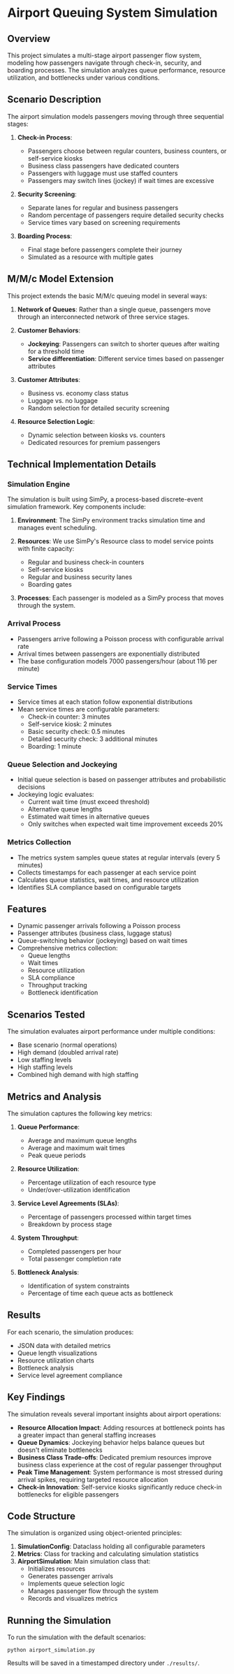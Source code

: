 # Airport Queuing System Simulation

## Overview
This project simulates a multi-stage airport passenger flow system, modeling how passengers navigate through check-in, security, and boarding processes. The simulation analyzes queue performance, resource utilization, and bottlenecks under various conditions.

## Scenario Description
The airport simulation models passengers moving through three sequential stages:

1. **Check-in Process**:
   - Passengers choose between regular counters, business counters, or self-service kiosks
   - Business class passengers have dedicated counters
   - Passengers with luggage must use staffed counters
   - Passengers may switch lines (jockey) if wait times are excessive

2. **Security Screening**:
   - Separate lanes for regular and business passengers
   - Random percentage of passengers require detailed security checks
   - Service times vary based on screening requirements

3. **Boarding Process**:
   - Final stage before passengers complete their journey
   - Simulated as a resource with multiple gates

## M/M/c Model Extension
This project extends the basic M/M/c queuing model in several ways:

1. **Network of Queues**: Rather than a single queue, passengers move through an interconnected network of three service stages.

2. **Customer Behaviors**:
   - **Jockeying**: Passengers can switch to shorter queues after waiting for a threshold time
   - **Service differentiation**: Different service times based on passenger attributes
   
3. **Customer Attributes**:
   - Business vs. economy class status
   - Luggage vs. no luggage
   - Random selection for detailed security screening

4. **Resource Selection Logic**:
   - Dynamic selection between kiosks vs. counters
   - Dedicated resources for premium passengers

## Technical Implementation Details

### Simulation Engine
The simulation is built using SimPy, a process-based discrete-event simulation framework. Key components include:

1. **Environment**: The SimPy environment tracks simulation time and manages event scheduling.

2. **Resources**: We use SimPy's Resource class to model service points with finite capacity:
   - Regular and business check-in counters
   - Self-service kiosks
   - Regular and business security lanes
   - Boarding gates

3. **Processes**: Each passenger is modeled as a SimPy process that moves through the system.

### Arrival Process
- Passengers arrive following a Poisson process with configurable arrival rate
- Arrival times between passengers are exponentially distributed
- The base configuration models 7000 passengers/hour (about 116 per minute)

### Service Times
- Service times at each station follow exponential distributions
- Mean service times are configurable parameters:
  - Check-in counter: 3 minutes
  - Self-service kiosk: 2 minutes
  - Basic security check: 0.5 minutes
  - Detailed security check: 3 additional minutes
  - Boarding: 1 minute

### Queue Selection and Jockeying
- Initial queue selection is based on passenger attributes and probabilistic decisions
- Jockeying logic evaluates:
  - Current wait time (must exceed threshold)
  - Alternative queue lengths
  - Estimated wait times in alternative queues
  - Only switches when expected wait time improvement exceeds 20%

### Metrics Collection
- The metrics system samples queue states at regular intervals (every 5 minutes)
- Collects timestamps for each passenger at each service point
- Calculates queue statistics, wait times, and resource utilization
- Identifies SLA compliance based on configurable targets

## Features
- Dynamic passenger arrivals following a Poisson process
- Passenger attributes (business class, luggage status)
- Queue-switching behavior (jockeying) based on wait times
- Comprehensive metrics collection:
  - Queue lengths
  - Wait times
  - Resource utilization
  - SLA compliance
  - Throughput tracking
  - Bottleneck identification

## Scenarios Tested
The simulation evaluates airport performance under multiple conditions:
- Base scenario (normal operations)
- High demand (doubled arrival rate)
- Low staffing levels
- High staffing levels
- Combined high demand with high staffing

## Metrics and Analysis
The simulation captures the following key metrics:

1. **Queue Performance**:
   - Average and maximum queue lengths
   - Average and maximum wait times
   - Peak queue periods

2. **Resource Utilization**:
   - Percentage utilization of each resource type
   - Under/over-utilization identification

3. **Service Level Agreements (SLAs)**:
   - Percentage of passengers processed within target times
   - Breakdown by process stage

4. **System Throughput**:
   - Completed passengers per hour
   - Total passenger completion rate
   
5. **Bottleneck Analysis**:
   - Identification of system constraints
   - Percentage of time each queue acts as bottleneck

## Results
For each scenario, the simulation produces:
- JSON data with detailed metrics
- Queue length visualizations
- Resource utilization charts
- Bottleneck analysis
- Service level agreement compliance

## Key Findings
The simulation reveals several important insights about airport operations:

- **Resource Allocation Impact**: Adding resources at bottleneck points has a greater impact than general staffing increases
- **Queue Dynamics**: Jockeying behavior helps balance queues but doesn't eliminate bottlenecks
- **Business Class Trade-offs**: Dedicated premium resources improve business class experience at the cost of regular passenger throughput
- **Peak Time Management**: System performance is most stressed during arrival spikes, requiring targeted resource allocation
- **Check-in Innovation**: Self-service kiosks significantly reduce check-in bottlenecks for eligible passengers

## Code Structure
The simulation is organized using object-oriented principles:

1. **SimulationConfig**: Dataclass holding all configurable parameters
2. **Metrics**: Class for tracking and calculating simulation statistics
3. **AirportSimulation**: Main simulation class that:
   - Initializes resources
   - Generates passenger arrivals
   - Implements queue selection logic
   - Manages passenger flow through the system
   - Records and visualizes metrics

## Running the Simulation
To run the simulation with the default scenarios:
```
python airport_simulation.py
```

Results will be saved in a timestamped directory under `./results/`. 